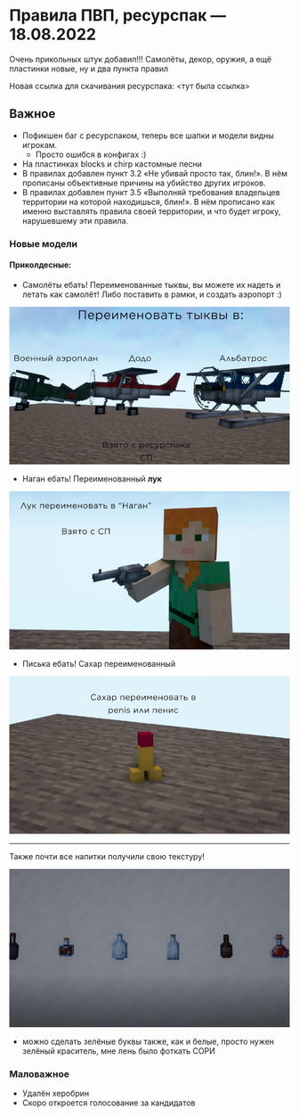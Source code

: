 # Правила ПВП, ресурспак — 18.08.2022

Очень прикольных штук добавил!!! Самолёты, декор, оружия, а ещё пластинки новые, ну и два пункта правил

Новая ссылка для скачивания ресурспака: <тут была ссылка>

## Важное

- Пофикшен баг с ресурспаком, теперь все шапки и модели видны игрокам.
  - Просто ошибся в конфигах :)
- На пластинках blocks и chirp кастомные песни
- В правилах добавлен пункт 3.2 «Не убивай просто так, блин!». В нём прописаны объективные причины на убийство других игроков.
- В правилах добавлен пункт 3.5 «Выполняй требования владельцев территории на которой находишься, блин!». В нём прописано как именно выставлять правила своей территории, и что будет игроку, нарушевшему эти правила.

### Новые модели

#### Приколдесные:

- Самолёты ебать! Переименованные тыквы, вы можете их надеть и летать как самолёт! Либо поставить в рамки, и создать аэропорт :)

![Самолёты](/assets/updates/archive/18_08_2022/planes.jpg)

- Наган ебать! Переименованный **лук**

![Наган](/assets/updates/archive/18_08_2022/nagan.jpg)

- Писька ебать! Сахар переименованный

![Писька](/assets/updates/archive/18_08_2022/penis.jpg)

***

Также почти все напитки получили свою текстуру!

![Напитки](/assets/updates/archive/18_08_2022/drinks.jpg)

+ можно сделать зелёные буквы также, как и белые, просто нужен зелёный краситель, мне лень было фоткать СОРИ

### Маловажное

- Удалён херобрин
- Скоро откроется голосование за кандидатов